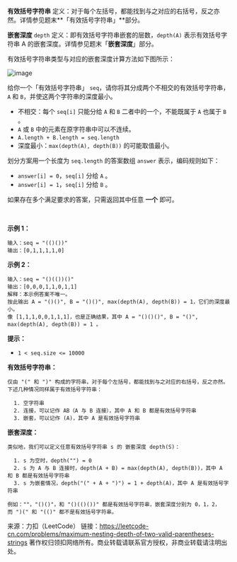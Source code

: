 **有效括号字符串** 定义：对于每个左括号，都能找到与之对应的右括号，反之亦然。详情参见题末**「有效括号字符串」**部分。

**嵌套深度** ```depth``` 定义：即有效括号字符串嵌套的层数，```depth(A)``` 表示有效括号字符串 A 的嵌套深度。详情参见题末「**嵌套深度**」部分。

有效括号字符串类型与对应的嵌套深度计算方法如下图所示：


![image](https://github.com/Zhenghao-Liu/LeetCode_problem-and-solution/blob/master/1111.有效括号的嵌套深度/1111.png)
 

给你一个「有效括号字符串」 ```seq```，请你将其分成两个不相交的有效括号字符串，```A``` 和 ```B```，并使这两个字符串的深度最小。

* 不相交：每个 ```seq[i]``` 只能分给 ```A``` 和 ```B``` 二者中的一个，不能既属于 ```A``` 也属于 ```B``` 。
* ```A``` 或 ```B``` 中的元素在原字符串中可以不连续。
* ```A.length + B.length = seq.length```
* 深度最小：```max(depth(A), depth(B))``` 的可能取值最小。 

划分方案用一个长度为 ```seq.length``` 的答案数组 ```answer``` 表示，编码规则如下：

* ```answer[i] = 0```，```seq[i]``` 分给 ```A``` 。
* ```answer[i] = 1```，```seq[i]``` 分给 ```B``` 。

如果存在多个满足要求的答案，只需返回其中任意 **一个** 即可。

 

**示例 1：**
```
输入：seq = "(()())"
输出：[0,1,1,1,1,0]
```
**示例 2：**
```
输入：seq = "()(())()"
输出：[0,0,0,1,1,0,1,1]
解释：本示例答案不唯一。
按此输出 A = "()()", B = "()()", max(depth(A), depth(B)) = 1，它们的深度最小。
像 [1,1,1,0,0,1,1,1]，也是正确结果，其中 A = "()()()", B = "()", max(depth(A), depth(B)) = 1 。 
```

**提示：**

* ```1 < seq.size <= 10000```
 

**有效括号字符串：**
```
仅由 "(" 和 ")" 构成的字符串，对于每个左括号，都能找到与之对应的右括号，反之亦然。
下述几种情况同样属于有效括号字符串：

  1. 空字符串
  2. 连接，可以记作 AB（A 与 B 连接），其中 A 和 B 都是有效括号字符串
  3. 嵌套，可以记作 (A)，其中 A 是有效括号字符串
```
**嵌套深度：**
```
类似地，我们可以定义任意有效括号字符串 s 的 嵌套深度 depth(S)：

  1. s 为空时，depth("") = 0
  2. s 为 A 与 B 连接时，depth(A + B) = max(depth(A), depth(B))，其中 A 和 B 都是有效括号字符串
  3. s 为嵌套情况，depth("(" + A + ")") = 1 + depth(A)，其中 A 是有效括号字符串

例如：""，"()()"，和 "()(()())" 都是有效括号字符串，嵌套深度分别为 0，1，2，而 ")(" 和 "(()" 都不是有效括号字符串。
```

来源：力扣（LeetCode）
链接：https://leetcode-cn.com/problems/maximum-nesting-depth-of-two-valid-parentheses-strings
著作权归领扣网络所有。商业转载请联系官方授权，非商业转载请注明出处。
